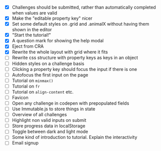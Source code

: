 * [x] Challenges should be submitted, rather than automatically completed when values are valid
* [x] Make the "editable property key" nicer
* [x] Set some default styles on .grid and .animalX without having them shown in the editor
* [x] "Start the tutorial!"
* [x] A question mark for showing the help modal
* [x] Eject from CRA
* [x] Rewrite the whole layout with grid where it fits
* [ ] Rewrite css structure with property keys as keys in an object
* [ ] Hidden styles on a challenge basis
* [ ] Clicking a property key should focus the input if there is one
* [ ] Autofocus the first input on the page
* [ ] Tutorial on `minmax()`
* [ ] Tutorial on `fr`
* [ ] Tutorial on `align-content` etc.
* [ ] Favicon
* [ ] Open any challenge in codepen with prepopulated fields
* [ ] Use Immutable.js to store things in state
* [ ] Overview of all challenges
* [ ] Highlight non valid inputs on submit
* [ ] Store progress data in localStorage
* [ ] Toggle between dark and light mode
* [ ] Some kind of introduction to tutorial. Explain the interactivity
* [ ] Email signup
